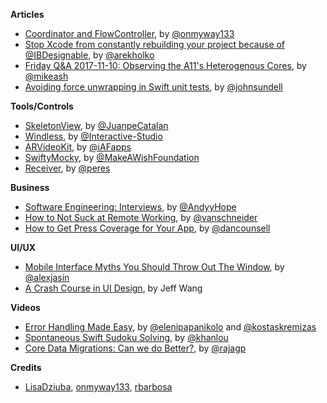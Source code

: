 **Articles**

* [Coordinator and FlowController](https://github.com/onmyway133/blog/issues/106), by [@onmyway133](https://twitter.com/onmyway133)
* [Stop Xcode from constantly rebuilding your project because of @IBDesignable](http://holko.pl/2017/11/15/rebuilding-ibdesignables/), by [@arekholko](https://twitter.com/arekholko)
* [Friday Q&A 2017-11-10: Observing the A11's Heterogenous Cores](https://www.mikeash.com/pyblog/friday-qa-2017-11-10-observing-the-a11s-heterogenous-cores.html), by [@mikeash](https://twitter.com/mikeash)
* [Avoiding force unwrapping in Swift unit tests](https://www.swiftbysundell.com/posts/avoiding-force-unwrapping-in-swift-unit-tests), by [@johnsundell](https://twitter.com/johnsundell)

**Tools/Controls**

* [SkeletonView](https://github.com/Juanpe/SkeletonView), by [@JuanpeCatalan](https://twitter.com/JuanpeCatalan)
* [Windless](https://github.com/Interactive-Studio/Windless), by [@Interactive-Studio](https://github.com/Interactive-Studio)
* [ARVideoKit](https://github.com/AFathi/ARVideoKit), by [@iAFapps](https://twitter.com/iAFapps)
* [SwiftyMocky](https://github.com/MakeAWishFoundation/SwiftyMocky), by [@MakeAWishFoundation](https://github.com/MakeAWishFoundation/)
* [Receiver](https://github.com/RuiAAPeres/Receiver), by [@peres](https://twitter.com/peres/)

**Business**

* [Software Engineering: Interviews](https://medium.com/@AndyyHope/software-engineering-interviews-744380f4f2af), by [@AndyyHope](https://twitter.com/AndyyHope)
* [How to Not Suck at Remote Working](http://www.vanschneider.com/remote-working), by [@vanschneider](https://twitter.com/vanschneider)
* [How to Get Press Coverage for Your App](https://www.dancounsell.com/how-to-get-press-coverage-for-your-app-launch/), by [@dancounsell](https://twitter.com/dancounsell)

**UI/UX**

* [Mobile Interface Myths You Should Throw Out The Window](https://www.smashingmagazine.com/2017/11/mobile-interface-myths/), by [@alexjasin](https://twitter.com/alexjasin)
* [A Crash Course in UI Design](https://blog.marvelapp.com/crash-course-ui-design/), by Jeff Wang

**Videos**

* [Error Handling Made Easy](https://academy.realm.io/posts/try-swift-nyc-2017-eleni-papanikolopoulou-kostas-kremizas-error-handling/), by [@elenipapanikolo](https://twitter.com/elenipapanikolo) and [@kostaskremizas](https://twitter.com/kostaskremizas)
* [Spontaneous Swift Sudoku Solving](https://academy.realm.io/posts/try-swift-nyc-2017-souroush-khanlou-spontaneous-swift-sudoku-solving/), by [@khanlou](https://twitter.com/khanlou)
* [Core Data Migrations: Can we do Better?](https://academy.realm.io/posts/try-swift-nyc-2017-priya-rajagopal-core-data-migration/), by [@rajagp](https://twitter.com/rajagp)

**Credits**

* [LisaDziuba](https://github.com/LisaDziuba), [onmyway133](https://github.com/onmyway133), [rbarbosa](https://github.com/rbarbosa)
